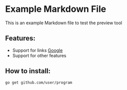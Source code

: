 # Example Markdown File

This is an example Markdown file to test the preview tool

## Features:
* Support for links [Google](https://google.com)
* Support for other features

## How to install:
```shell
go get github.com/user/program
```

